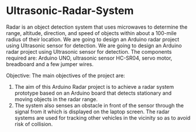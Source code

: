 # Ultrasonic-Radar-System
Radar is an object detection system that uses microwaves to determine the range, altitude, direction, and speed of objects within about a 100-mile radius of their location. We are going to design an Arduino radar project using Ultrasonic sensor for detection.
We are going to design an Arduino radar project using Ultrasonic sensor for detection. The components required are:
Arduino UNO, ultrasonic sensor HC-SR04, servo motor, breadboard and a few jumper wires.

Objective:
The main objectives of the project are: 
1. The aim of this Arduino Radar project is to achieve a radar system prototype based on an Arduino board that detects stationary and moving objects in the radar range.
2. The system also senses an obstacle in front of the sensor through the signal from it which is displayed on the laptop screen.
The radar systems are used for tracking other vehicles in the vicinity so as to avoid risk of collision.


